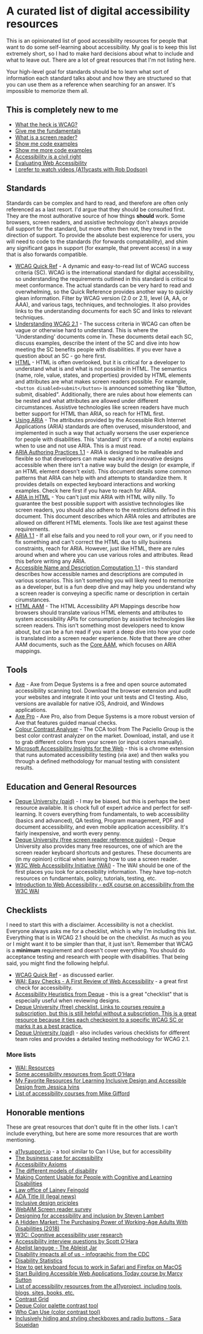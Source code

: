 # A curated list of digital accessibility resources

This is an opinionated list of good accessibility resources for people that want to do some self-learning about accessibility. My goal is to keep this list extremely short, so I had to make hard decisions about what to include and what to leave out. There are a lot of great resources that I'm not listing here.

Your high-level goal for standards should be to learn what sort of information each standard talks about and how they are structured so that you can use them as a reference when searching for an answer. It's impossible to memorize them all.

## This is completely new to me

* [What the heck is WCAG?](https://www.w3.org/WAI/standards-guidelines/wcag/)
* [Give me the fundamentals](https://www.w3.org/WAI/fundamentals/accessibility-intro/)
* [What is a screen reader?](https://alistapart.com/article/semantics-to-screen-readers/)
* [Show me code examples](https://www.w3.org/WAI/tutorials/)
* [Show me more code examples](https://inclusive-components.design/)
* [Accessibility is a civil right](https://www.deque.com/blog/javascript-and-civil-rights/)
* [Evaluating Web Accessibility](https://www.w3.org/WAI/test-evaluate/)
* [I prefer to watch videos (A11ycasts with Rob Dodson)](https://www.youtube.com/playlist?list=PLNYkxOF6rcICWx0C9LVWWVqvHlYJyqw7g)

## Standards

Standards can be complex and hard to read, and therefore are often only referenced as a last resort. I'd argue that they should be consulted first. They are the most authorative source of how things **should** work. Some browsers, screen readers, and assistive technology don't always provide full support for the standard, but more often then not, they trend in the direction of support. To provide the absolute best expierence for users, you will need to code to the standards (for forwards compatability), and shim any significant gaps in support (for example, that prevent access) in a way that is also forwards compatible.

* [WCAG Quick Ref](https://www.w3.org/WAI/WCAG21/quickref/) - A dynamic and easy-to-read list of WCAG success criteria (SC). WCAG is the international standard for digital accessibility, so understanding the requirements outlined in this standard is critical to meet conformance. The actual standards can be very hard to read and overwhelming, so the Quick Reference provides another way to quickly glean information. Filter by WCAG version (2.0 or 2.1), level (A, AA, or AAA), and various tags, techniques, and technologies. It also provides links to the understanding documents for each SC and links to relevant techniques.
* [Understanding WCAG 2.1](https://www.w3.org/WAI/WCAG21/Understanding/) - The success criteria in WCAG can often be vague or otherwise hard to understand. This is where the 'Understanding' documents come in. These documents detail each SC, discuss examples, describe the intent of the SC and dive into how meeting the SC benefits people with disabilities. If you ever have a question about an SC - go here first.
* [HTML](https://html.spec.whatwg.org/) - HTML is often overlooked, but it is critical for a developer to understand what is and what is not possible in HTML. The semantics (name, role, value, states, and properties) provided by HTML elements and attributes are what makes screen readers possible. For example, `<button disabled>submit</button>` is announced something like "Button, submit, disabled". Additionally, there are rules about how elements can be nested and what attributes are allowed under different circumstances. Assistive technologies like screen readers have much better support for HTML than ARIA, so reach for HTML first.
* [Using ARIA](https://www.w3.org/TR/using-aria/) - The attributes provided by the Accessible Rich Internet Applications (ARIA) standards are often overused, misunderstood, and implemented in such a way that actually worsens the user experience for people with disabilities. This 'standard' (it's more of a note) explains when to use and not use ARIA. This is a must read.
* [ARIA Authoring Practices 1.1](https://www.w3.org/TR/wai-aria-practices-1.1/) - ARIA is designed to be malleable and flexible so that developers can make wacky and innovative designs accessible when there isn't a native way build the design (or example, if an HTML element doesn't exist). This document details some common patterns that ARIA can help with and attempts to standardize them. It provides details on expected keyboard interactions and working examples. Check here first if you have to reach for ARIA.
* [ARIA in HTML](https://www.w3.org/TR/html-aria/) - You can't just mix ARIA with HTML willy nilly. To guarantee the best possible support with assistive technologies like screen readers, you should also adhere to the restrictions defined in this document. This document describes which ARIA roles and attributes are allowed on different HTML elements. Tools like axe test against these requirements.
* [ARIA 1.1](https://www.w3.org/TR/wai-aria-1.1/) - If all else fails and you need to roll your own, or if you need to fix something and can't correct the HTML due to silly business constraints, reach for ARIA. However, just like HTML, there are rules around when and where you can use various roles and attributes. Read this before writing any ARIA.
* [Accessible Name and Description Computation 1.1](https://www.w3.org/TR/accname-1.1/) - this standard describes how accessible names and descriptions are computed in various scenarios. This isn't something you will likely need to memorize as a developer, but is a fun deep dive and may help you understand why a screen reader is conveying a specific name or description in certain cirumstances.
* [HTML AAM](https://www.w3.org/TR/html-aam-1.0/) - The HTML Accessibility API Mappings describe how browsers should translate various HTML elements and attributes to system accessibility APIs for consumption by assistive technologies like screen readers. This isn't something most developers need to know about, but can be a fun read if you want a deep dive into how your code is translated into a screen reader experience. Note that there are other AAM documents, such as the [Core AAM](https://www.w3.org/TR/core-aam-1.2/), which focuses on ARIA mappings.

Tools
-----

* [Axe](https://www.deque.com/axe/) - Axe from Deque Systems is a free and open source automated accessibility scanning tool. Download the browser extension and audit your websites and integrate it into your unit tests and CI testing. Also, versions are available for native iOS, Android, and Windows applications.
* [Axe Pro](https://www.deque.com/axe-pro-sign-up/) - Axe Pro, also from Deque Systems is a more robust version of Axe that features guided manual checks.
* [Colour Contrast Analyser](https://developer.paciellogroup.com/resources/contrastanalyser/) - The CCA tool from The Paciello Group is the best color contrast analyzer on the market. Download, install, and use it to grab different colors from your screen (or input colors manually).
* [Microsoft Accessibility Insights for the Web](https://chrome.google.com/webstore/detail/accessibility-insights-fo/pbjjkligggfmakdaogkfomddhfmpjeni?hl=en) - this is a chrome extension that runs automated accessibility testing (via axe) and then walks you through a defined methodology for manual testing with consistent results.

## Education and General Resources

* [Deque University (paid)](https://dequeuniversity.com/) - I may be biased, but this is perhaps the best resource available. It is chock full of expert advice and perfect for self-learning. It covers everything from fundamentals, to web accessibility (basics and advanced), QA testing, Program management, PDF and document accessibility, and even mobile application accessibility. It's fairly inexpensive, and worth every penny.
* [Deque University (free screen reader reference guides)](https://dequeuniversity.com/screenreaders/) - Deque University also provides many free resources, one of which are the screen reader keyboard shortcuts and gestures. These documents are (in my opinion) critical when learning how to use a screen reader.
* [W3C Web Accessibility Initiative (WAI)](https://www.w3.org/WAI/) - The WAI should be one of the first places you look for accessibility information. They have top-notch resources on fundamentals, policy, tutorials, testing, etc.
* [Introduction to Web Accessibility - edX course on accessibility from the W3C WAI](https://www.edx.org/course/web-accessibility-introduction)

## Checklists

I need to start this with a disclaimer. Accessibility is not a checklist. Everyone always asks me for a checklist, which is why I'm including this list. Everything that is in WCAG 2.1 should be on the checklist. As much as you or I might want it to be simpler than that, it just isn't. Remember that WCAG is a **minimum** requirement and doesn't cover everything. You should do acceptance testing and research with people with disabilities. That being said, you might find the following helpful.

* [WCAG Quick Ref](https://www.w3.org/WAI/WCAG21/quickref/) - as discussed earlier.
* [WAI: Easy Checks - A First Review of Web Accessibility](https://www.w3.org/WAI/test-evaluate/preliminary/) - a great first check for accessibility.
* [Accessibility Heuristics from Deque](https://accessibility.deque.com/accessibility-heuristics/) - this is a great "checklist" that is especially useful when reviewing designs.
* [Deque University (free) checklist. Links to courses require a subscription, but this is still helpful without a subscription. This is a great resource because it ties each checkpoint to a specific WCAG SC or marks it as a best practice.](https://dequeuniversity.com/checklists/web/)
* [Deque University (paid)](https://dequeuniversity.com/) - also includes various checklists for different team roles and provides a detailed testing methodology for WCAG 2.1.

### More lists

* [WAI: Resources](https://www.w3.org/WAI/Resources/)
* [Some accessibility resources from Scott O'Hara](https://www.scottohara.me/note/2019/05/07/resources.html)
* [My Favorite Resources for Learning Inclusive Design and Accessible Design from Jessica Ivins](https://medium.com/swlh/my-favorite-resources-for-learning-inclusive-design-and-accessibility-b8f24d5a90df?sk=626e600ce8293e2ecc94daf8a65015a9)
* [List of accessibility courses from Mike Gifford](https://github.com/mgifford/a11y-courses)

## Honorable mentions

These are great resources that don't quite fit in the other lists. I can't include everything, but here are some more resources that are worth mentioning.

* [a11ysupport.io](https://a11ysupport.io) - a tool similar to Can I Use, but for accessibility
* [The business case for accessibility](https://www.w3.org/WAI/business-case/)
* [Accessibility Axioms](https://github.com/accessibility/Axioms)
* [The different models of disability](https://www.disabled-world.com/definitions/disability-models.php)
* [Making Content Usable for People with Cognitive and Learning Disabilities](https://www.w3.org/TR/coga-usable/)
* [Law office of Lainey Feingold](https://www.lflegal.com/)
* [ADA Title III (legal news)](https://www.adatitleiii.com/)
* [Inclusive design priciples](https://inclusivedesignprinciples.org/)
* [WebAIM Screen reader survey](https://webaim.org/projects/screenreadersurvey7/)
* [Designing for accessibility and inclusion by Steven Lambert](https://www.smashingmagazine.com/2018/04/designing-accessibility-inclusion/)
* [A Hidden Market: The Purchasing Power of Working-Age Adults With Disabilities (2018)](https://www.air.org/system/files/downloads/report/Hidden-Market-Spending-Power-of-People-with-Disabilities-April-2018.pdf)
* [W3C: Cognitive accessibility user research](https://w3c.github.io/coga/user-research/)
* [Accessibility interview questions by Scott O'Hara](https://scottaohara.github.io/accessibility_interview_questions/)
* [Abelist languge - The Ableist Jar](https://ableist.is/)
* [Disability impacts all of us - infographic from the CDC](https://www.cdc.gov/ncbddd/disabilityandhealth/infographic-disability-impacts-all.html)
* [Disability Statistics](http://www.disabilitystatistics.org/)
* [How to get keyboard focus to work in Safari and Firefox on MacOS](https://www.scottohara.me/blog/2014/10/03/link-tabbing-firefox-osx.html)
* [Start Building Accessible Web Applications Today course by Marcy Sutton](https://egghead.io/courses/start-building-accessible-web-applications-today)
* [List of accessibility resources from the a11yproject, including tools, blogs, sites, books, etc.](https://a11yproject.com/resources/)
* [Contrast Grid](http://contrast-grid.eightshapes.com/?background-colors=&foreground-colors=%23FFFFFF%2C%20White%0D%0A%23F2F2F2%0D%0A%23DDDDDD%0D%0A%23CCCCCC%0D%0A%23888888%0D%0A%23404040%2C%20Charcoal%0D%0A%23000000%2C%20Black%0D%0A%232F78C5%2C%20Effective%20on%20Extremes%0D%0A%230F60B6%2C%20Effective%20on%20Lights%0D%0A%23398EEA%2C%20Ineffective%0D%0A&es-color-form__tile-size=compact)
* [Deque Color palette contrast tool](https://color-contrast-checker.deque.com/)
* [Who Can Use (color contrast tool)](https://whocanuse.com/)
* [Inclusively hiding and styling checkboxes and radio buttons - Sara Soueidan](https://www.sarasoueidan.com/blog/inclusively-hiding-and-styling-checkboxes-and-radio-buttons/)

